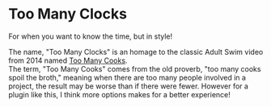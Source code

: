 # Too Many Clocks

For when you want to know the time, but in style!



The name, "Too Many Clocks" is an homage to the classic Adult Swim video from 2014 named [Too Many Cooks](https://youtu.be/QrGrOK8oZG8).\
The term, "Too Many Cooks" comes from the old proverb, "too many cooks spoil the broth," meaning when there are too many people involved in a project, the result may be worse than if there were fewer. However for a plugin like this, I think more options makes for a better experience!